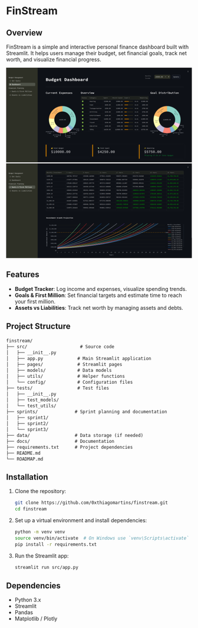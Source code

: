 # FinStream

## Overview
FinStream is a simple and interactive personal finance dashboard built with Streamlit. It helps users manage their budget, set financial goals, track net worth, and visualize financial progress.

![image](./assets/dashboard_demo.png)
![image](./assets/dashboard_demo2.png)

## Features
- **Budget Tracker**: Log income and expenses, visualize spending trends.
- **Goals & First Million**: Set financial targets and estimate time to reach your first million.
- **Assets vs Liabilities**: Track net worth by managing assets and debts.

## Project Structure
```
finstream/
├── src/                    # Source code
│   ├── __init__.py
│   ├── app.py             # Main Streamlit application
│   ├── pages/             # Streamlit pages
│   ├── models/            # Data models
│   ├── utils/             # Helper functions
│   └── config/            # Configuration files
├── tests/                 # Test files
│   ├── __init__.py
│   ├── test_models/
│   └── test_utils/
├── sprints/              # Sprint planning and documentation
│   ├── sprint1/
│   ├── sprint2/
│   └── sprint3/
├── data/                 # Data storage (if needed)
├── docs/                 # Documentation
├── requirements.txt      # Project dependencies
├── README.md
└── ROADMAP.md
```

## Installation
1. Clone the repository:
   ```bash
   git clone https://github.com/0xthiagomartins/finstream.git
   cd finstream
   ```
2. Set up a virtual environment and install dependencies:
   ```bash
   python -m venv venv
   source venv/bin/activate  # On Windows use `venv\Scripts\activate`
   pip install -r requirements.txt
   ```
3. Run the Streamlit app:
   ```bash
   streamlit run src/app.py
   ```

## Dependencies
- Python 3.x
- Streamlit
- Pandas
- Matplotlib / Plotly
